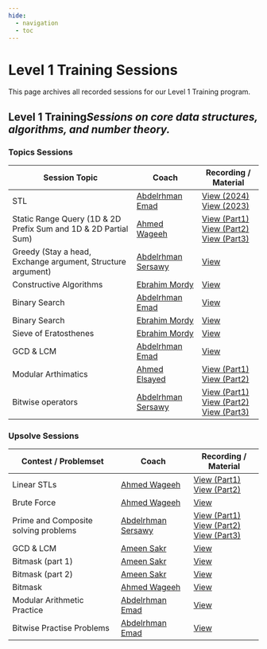 ```yaml
---
hide:
  - navigation
  - toc
---
```


# Level 1 Training Sessions

This page archives all recorded sessions for our Level 1 Training program.

<div class="level-section">
  <h2>Level 1 Training<em>Sessions on core data structures, algorithms, and number theory.</em></h2>

  <h3>Topics Sessions</h3>
  <table class="sessions-table">
        <thead>
                <th>Session Topic</th>
                <th>Coach</th>
                <th>Recording / Material</th>
            </tr>
        </thead>
        <tbody>
            <tr>
            <td>STL</td>
            <td><a href="../../community/coaches/#abdelrhman-emad">Abdelrhman Emad</a></td>
            <td>
                <a href="https://drive.google.com/drive/folders/1D8jReWLFJj0Qc1KKb5Z-umyCUfkLEfYJ?usp=sharing" target="_blank">View (2024)</a>
                <br>
                <a href="https://drive.google.com/drive/folders/1vYe8slH6AzLiX3xdBhA0BNltvAC0ffeX?usp=sharing" target="_blank">View (2023)</a>
            </td>
        </tr>
         <tr>
            <td>Static Range Query (1D & 2D Prefix Sum and 1D & 2D Partial Sum)</td>
               <td><a href="../../community/coaches/#ahmed-wageeh">Ahmed Wageeh</a></td>
            <td>
               <a href="https://youtu.be/1VWdxf9kafg" target="_blank">View (Part1)</a>
                <br>
                <a href="https://youtu.be/_p4SnBgyu-A" target="_blank">View (Part2)</a>
                <br>
               <a href="https://youtu.be/Aj4TrgMn8DQ" target="_blank">View (Part3)</a>
            </td>
        </tr>
        <tr>
            <td>Greedy (Stay a head, Exchange argument, Structure argument)</td>
               <td><a href="../../community/coaches/#abdelrhman-sersawy">Abdelrhman Sersawy</a></td>
            <td>
                <a href="https://www.youtube.com/watch?v=RBC3EeOIkT4">View</a>
            </td>
        </tr>
        <tr>
            <td>Constructive Algorithms</td>
            <td>
                <a href="../../../community/coaches/#ebrahim-mordy">Ebrahim Mordy</a>
            </td>
            <td><a href="https://www.youtube.com/watch?v=FEABVLyuVKI&list=PL7GFWD3CwxpZTCtOGnZbDZpMBDipXwAjo&index=3" target="_blank">View</a></td>
        </tr>
        <tr>
            <td>Binary Search</td>
            <td><a href="../../community/coaches/#abdelrhman-emad">Abdelrhman Emad</a></td>
            <td>
                <a href="https://drive.google.com/drive/folders/1wwuHi_HA7h2DKx3VkihspDHBszHpnDOk?usp=drive_link">View</a>
            </td>
        </tr>
        <tr>
            <td>Binary Search</td>
            <td>
                <a href="../../../community/coaches/#ebrahim-mordy">Ebrahim Mordy</a>
            </td>
            <td><a href="https://www.youtube.com/watch?v=TVk4wDjI-mw&list=PL7GFWD3CwxpZTCtOGnZbDZpMBDipXwAjo&index=4" target="_blank">View</a></td>
        </tr>
        <tr>
            <td>Sieve of Eratosthenes</td>
            <td>
                <a href="../../../community/coaches/#ebrahim-mordy">Ebrahim Mordy</a>
            </td>
            <td><a href="https://www.youtube.com/watch?v=2Rc7c3Bf3hE&list=PL7GFWD3CwxpZTCtOGnZbDZpMBDipXwAjo&index=2" target="_blank">View</a></td>
        </tr>
        <tr>
            <td>GCD & LCM</td>
            <td><a href="../../community/coaches/#abdelrhman-emad">Abdelrhman Emad</a></td>
            <td>
                <a href="https://drive.google.com/drive/folders/1RZNVlp8hvGQjzbyBQuDbGduzkv_GjnMe?usp=sharing">View</a>
            </td>
        </tr>
        <tr>
            <td>Modular Arthimatics</td>
                <td><a href="../../community/coaches/#ahmed-elsayed">Ahmed Elsayed</a></td>
            <td>
                <a href="https://drive.google.com/file/d/1XeoAi6e29FikQkZR8aJaMstWL9kZE5BR/view?usp=sharing" target="_blank">View (Part1)</a>
                <br>
                <a href="https://drive.google.com/file/d/1nEhyb9jAmUC3qrROIVVUT0fw1g_5wL7N/view" target="_blank">View (Part2)</a>
            </td>
        </tr>
        <tr>
            <td>Bitwise operators</td>
               <td><a href="../../community/coaches/#abdelrhman-sersawy">Abdelrhman Sersawy</a></td>
            <td>
                <a href="https://www.youtube.com/watch?v=82qVMWtY18w" target="_blank">View (Part1)</a>
                <br>
                <a href="https://www.youtube.com/watch?v=mQizHlEKrIA" target="_blank">View (Part2)</a>
                <br>
                <a href="https://www.youtube.com/watch?v=D5XOTZ518S4" target="_blank">View (Part3)</a>
            </td>
        </tr>
    </tbody>
  </table>

  <h3>Upsolve Sessions</h3>
  <table class="sessions-table">
    <thead>
        <tr>
            <th>Contest / Problemset</th>
            <th>Coach</th>
            <th>Recording / Material</th>
        </tr>
    </thead>
    <tbody>
     <tr>
            <td>Linear STLs</td>
               <td><a href="../../community/coaches/#ahmed-wageeh">Ahmed Wageeh</a></td>
            <td>
               <a href="https://www.youtube.com/watch?v=dW8Vcc2JJBE" target="_blank">View (Part1)</a>
                <br>
                <a href="https://www.youtube.com/watch?v=cPef-TEN-UE&t=1382s" target="_blank">View (Part2)</a>               
            </td>
        </tr>
         <tr>
            <td>Brute Force</td>
               <td><a href="../../community/coaches/#ahmed-wageeh">Ahmed Wageeh</a></td>
            <td>
               <a href="https://youtu.be/FSmHbG_ZBUs" target="_blank">View</a>             
            </td>
        </tr>
        <tr>
            <td>Prime and Composite solving problems</td>
               <td><a href="../../community/coaches/#abdelrhman-sersawy">Abdelrhman Sersawy</a></td>
            <td>
                <a href="https://www.youtube.com/watch?v=MxQPntwurfU" target="_blank">View (Part1)</a>
                <br>
                <a href="https://www.youtube.com/watch?v=nb1LJU6nURE" target="_blank">View (Part2)</a>
                <br>
                <a href="https://www.youtube.com/watch?v=cjQMc_0yIvk" target="_blank">View (Part3)</a>
            </td>
        </tr>
        <tr>
            <td>GCD & LCM</td>
            <td><a href="../../community/coaches/#ameen-sakr">Ameen Sakr</a></td>
            <td>
                <a href="https://www.youtube.com/watch?v=Zb0NGEO09t4&list=PLYROQO7GJZJMwzFCMvdTmsIyBxEGnn6Be">View</a>
            </td>
        </tr>
        <tr>
            <td>Bitmask (part 1)</td>
            <td><a href="../../community/coaches/#ameen-sakr">Ameen Sakr</a></td>
            <td>
                <a href="https://www.youtube.com/watch?v=HKsMNoNnoRQ&list=PLYROQO7GJZJMv8V6riZJutDa0zbsm9Qq4">View</a>
            </td>
        </tr>
        <tr>
            <td>Bitmask (part 2)</td>
            <td><a href="../../community/coaches/#ameen-sakr">Ameen Sakr</a></td>
            <td>
                <a href="https://www.youtube.com/playlist?list=PLYROQO7GJZJNrANmDuL3uk24oy4aql-4F">View</a>
            </td>
        </tr>
         <tr>
            <td>Bitmask</td>
               <td><a href="../../community/coaches/#ahmed-wageeh">Ahmed Wageeh</a></td>
            <td>
               <a href="https://youtu.be/jTbjxW69Sa8" target="_blank">View</a>             
            </td>
        </tr>
        <tr>
            <td>Modular Arithmetic Practice</td>
            <td><a href="../../community/coaches/#abdelrhman-emad">Abdelrhman Emad</a></td>
            <td>
                <a href="https://drive.google.com/drive/folders/1RT_FMm4yeNEouhDY4LFndSQ7UyGb1o9X?usp=sharing">View</a>
            </td>
        </tr>
        <tr>
            <td>Bitwise Practise Problems</td>
            <td><a href="../../community/coaches/#abdelrhman-emad">Abdelrhman Emad</a></td>
            <td>
                <a href="https://drive.google.com/drive/folders/1_12GanpS4WS5EkgtBISk00X2VX8c-cPF?usp=sharing">View</a>
            </td>
        </tr>
    </tbody>
  </table>
</div> 